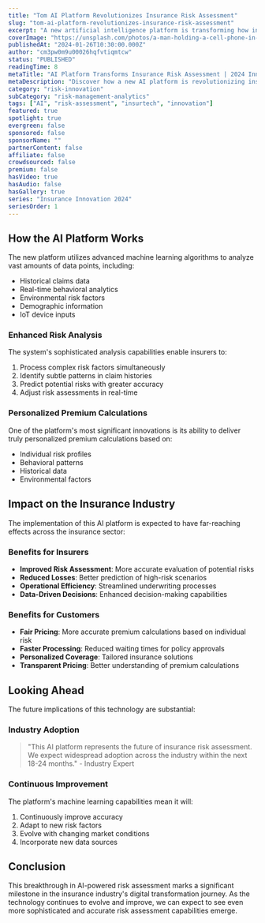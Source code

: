 ```yaml
---
title: "Tom AI Platform Revolutionizes Insurance Risk Assessment"
slug: "tom-ai-platform-revolutionizes-insurance-risk-assessment"
excerpt: "A new artificial intelligence platform is transforming how insurance companies evaluate and price risks, promising more accurate underwriting and personalized premiums."
coverImage: "https://unsplash.com/photos/a-man-holding-a-cell-phone-in-his-hand-gCTPav6smJE"
publishedAt: "2024-01-26T10:30:00.000Z"
author: "cm3pw0m9u00026hqfvtiqmtcw"
status: "PUBLISHED"
readingTime: 8
metaTitle: "AI Platform Transforms Insurance Risk Assessment | 2024 Innovation"
metaDescription: "Discover how a new AI platform is revolutionizing insurance risk assessment, enabling more accurate underwriting and personalized premium calculations."
category: "risk-innovation"
subCategory: "risk-management-analytics"
tags: ["AI", "risk-assessment", "insurtech", "innovation"]
featured: true
spotlight: true
evergreen: false
sponsored: false
sponsorName: ""
partnerContent: false
affiliate: false
crowdsourced: false
premium: false
hasVideo: true
hasAudio: false
hasGallery: true
series: "Insurance Innovation 2024"
seriesOrder: 1
---
```


## How the AI Platform Works

The new platform utilizes advanced machine learning algorithms to analyze vast amounts of data points, including:

- Historical claims data
- Real-time behavioral analytics
- Environmental risk factors
- Demographic information
- IoT device inputs

### Enhanced Risk Analysis

The system's sophisticated analysis capabilities enable insurers to:

1. Process complex risk factors simultaneously
2. Identify subtle patterns in claim histories
3. Predict potential risks with greater accuracy
4. Adjust risk assessments in real-time

### Personalized Premium Calculations

One of the platform's most significant innovations is its ability to deliver truly personalized premium calculations based on:

- Individual risk profiles
- Behavioral patterns
- Historical data
- Environmental factors

## Impact on the Insurance Industry

The implementation of this AI platform is expected to have far-reaching effects across the insurance sector:

### Benefits for Insurers

- **Improved Risk Assessment**: More accurate evaluation of potential risks
- **Reduced Losses**: Better prediction of high-risk scenarios
- **Operational Efficiency**: Streamlined underwriting processes
- **Data-Driven Decisions**: Enhanced decision-making capabilities

### Benefits for Customers

- **Fair Pricing**: More accurate premium calculations based on individual risk
- **Faster Processing**: Reduced waiting times for policy approvals
- **Personalized Coverage**: Tailored insurance solutions
- **Transparent Pricing**: Better understanding of premium calculations

## Looking Ahead

The future implications of this technology are substantial:

### Industry Adoption

> "This AI platform represents the future of insurance risk assessment. We expect widespread adoption across the industry within the next 18-24 months." - Industry Expert

### Continuous Improvement

The platform's machine learning capabilities mean it will:

1. Continuously improve accuracy
2. Adapt to new risk factors
3. Evolve with changing market conditions
4. Incorporate new data sources

## Conclusion

This breakthrough in AI-powered risk assessment marks a significant milestone in the insurance industry's digital transformation journey. As the technology continues to evolve and improve, we can expect to see even more sophisticated and accurate risk assessment capabilities emerge.
